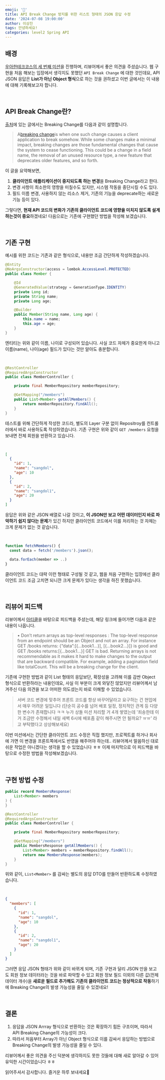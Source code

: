 ```yaml
---
emoji: '🌱'
title: API Break Change 방지를 위한 리스트 형태의 JSON 응답 수정
date: '2024-07-08 19:00:00'
author: 이상진
tags: 안녕하세요!
categories: level2 Spring API
---
```


## 배경

[우아한테크코스의 세 번째 미션](https://github.com/woowacourse/spring-roomescape-waiting/pull/30)을 진행하며, 리뷰어께서 좋은 의견을 주셨습니다. 웹 구현을 처음
해보는 입장에서 생각지도 못했던 `API Break Change` 에 대한 것인데요, API JSON 응답은 **List가 아닌 Object 형식**으로 하는 것을 권하셨고 이번 글에서는 이 내용에 대해 기록해보고자
합니다.

<br/>

## API Break Change란?

[출처](https://nordicapis.com/how-to-manage-breaking-changes-throughout-an-apis-lifecycle/)에 있는 글에서는 Breaking Change를 다음과
같이 설명합니다.

> A[breaking change](https://nordicapis.com/what-are-breaking-changes-and-how-do-you-avoid-them/)is when one such change
> causes a client application to break somehow. While some changes make a minimal impact, breaking changes are those
> fundamental changes that cause the system to cease functioning. This could be a change in a field name, the removal of
> an unused resource type, a new feature that deprecates older features, and so forth.
>

이 글을 요약해보면,

1. **클라이언트 애플리케이션이 중지되도록 하는 변경**을 Breaking Change라고 한다.
2. 변경 사항이 최소한의 영향을 미칠수도 있지만, 시스템 작동을 중단시킬 수도 있다.
3. 필드 이름 변경, 사용하지 않는 리소스 제거, 기존의 기능을 deprecate하는 새로운 기능 등이 있다.

그렇다면, **현재 API 코드의 변화가 기존의 클라이언트 코드에 영향을 미치지 않도록 설계하는것이 중요**하겠네요! 다음으로는 기존에 구현했던 방법을
작성해 보겠습니다.

<br/>

## 기존 구현

예시를 위한 코드는 기존과 같은 형식으로, 내용만 조금 간단하게 작성하겠습니다.

```java
@Entity
@NoArgsConstructor(access = lombok.AccessLevel.PROTECTED)
public class Member {

    @Id
    @GeneratedValue(strategy = GenerationType.IDENTITY)
    private Long id;
    private String name;
    private Long age;

    @Builder
    public Member(String name, Long age) {
        this.name = name;
        this.age = age;
    }
}
```

엔티티는 위와 같이 이름, 나이로 구성되어 있습니다. 사실 코드 자체가 중요한게 아니고 이름(name), 나이(age) 필드가 있다는 것만 알아도 충분합니다.

<br/>

```java
@RestController
@RequiredArgsConstructor
public class MemberController {

    private final MemberRepository memberRepository;

    @GetMapping("/members")
    public List<Member> getAllMembers() {
        return memberRepository.findAll();
    }
}
```

테스트를 위해 간단하게 작성한 코드라, 별도의 Layer 구분 없이 Repositroy를 컨트롤러에서 바로 사용하도록 작성하였습니다. 기존 구현은 위와 같이 `GET /members` 요청을 보내면 전체 회원을
반환하고 있습니다.

<br/>

```json
[
  {
    "id": 1,
    "name": "sangdol",
    "age": 10
  },
  {
    "id": 2,
    "name": "sangdol1",
    "age": 20
  }
]
```

응답은 위와 같은 JSON 배열로 나갈 것이고, **이 JSON만 보고 어떤 데이터인지 바로 파악하기 쉽지 않다는 문제**가 있긴 하지만 클라이언트 코드에서 이를 처리하는 것 자체는 크게 문제가 없는 것 같습니다.

<br/>

```jsx
function fetchMembers() {
  const data = fetch('/members').json();

  data.forEach(member => ..)
}
```

클라이언트 코드는 대략 이런 형태로 구성될 것 같고, 웹을 처음 구현하는 입장에선 클라이언트 코드 조금 고치면 되니깐 크게 문제가 있다는 생각을 하진 못했습니다.

<br/>

## 리뷰어 피드백

리뷰어께서 [아티클](https://blog.stackademic.com/creating-a-high-quality-rest-api-201819325356)을 바탕으로 피드백을 주셨는데, 해당 링크에 들어가면 다음과
같은 내용이 나옵니다.

> • Don’t return arrays as top-level responses : The top-level response from an endpoint should be an Object and not
> an array. For instance GET /books returns: {“data”:[{…book1…}], [{…book2…}]} is good and GET /books returns:[{…book1…}]
> GET is bad. Returning arrays is not recommendable as it makes it hard to make changes to the output that are backward
> compatible. For example, adding a pagination field like totalCount. This will be a breaking change for the client.
>

기존에 구현한 방법과 같이 List 형태의 응답보단, 확장성을 고려해 이를 감싼 Object 형식으로 반환하라는 내용인데요, 사실 이 부분이 크게 와닿진 않았지만 리뷰어께서 남겨주신 다음 의견을 보고 어떠한
의도셨는지 바로 이해할 수 있었습니다.

> 서버 코드 변경에 맞추어 프론트 코드를 항상 바꾸어달라고 요구하는 건 현업에서 매우 어려운 일입니다 (단순히 공수를 넘어 배포 일정, 정치적인 관계 등 다양한 변수가 존재합니다 ㅋㅋ 누가 상돌 미션 처리할 거
> 4개 쌓였는데 '죄송한데 이거 조금만 수정해서 내일 새벽 6시에 배포좀 같이 해주시면 안 될까요? ㅠㅠ' 라고 부탁했다고 상상해보세요)
>

이번 미션에서는 간단한 클라이언트 코드 수정은 직접 했지만, 프로젝트를 하거나 회사에 가면 이 변경을 프론트쪽에서도 반영을 해주어야 하는데.. 리뷰어께서 말씀하신 대로 쉬운 작업은 아니겠다는 생각을 할 수 있었습니다
ㅎㅎ 이제 마지막으로 이 피드백을 바탕으로 수정한 방법을 작성해보겠습니다.

<br/>

## 구현 방법 수정

```java
public record MembersResponse(
    List<Member> members
) {
}
```

```java
@RestController
@RequiredArgsConstructor
public class MemberController {

    private final MemberRepository memberRepository;

    @GetMapping("/members")
    public MembersResponse getAllMembers() {
        List<Member> members = memberRepository.findAll();
        return new MembersResponse(members);
    }
}
```

위와 같이, `List<Member>` 를 감싸는 별도의 응답 DTO를 만들어 반환하도록 수정하였습니다.

<br/>

```json
{
  "members": [
    {
      "id": 1,
      "name": "sangdol",
      "age": 10
    },
    {
      "id": 2,
      "name": "sangdol1",
      "age": 20
    }
  ]
}
```

그러면 응답 JSON 형태가 위와 같이 바뀌게 되며, 기존 구현과 달리 JSON 만을 보고도 회원 정보 데이터라는 것을 바로 파악할 수 있고 회원 정보 필드 이외의 다른 값(전체 데이터 개수)을 
**새로운 필드로 추가해도 기존의 클라이언트 코드는 정상적으로 작동**하기에 Breaking Change의 발생 가능성을 줄일 수 있겠네요!

<br/>

## 결론

1. 응답을 JSON Arrray 형식으로 반환하는 것은 확장하기 힘든 구조이며, 따라서 API Breaking Change의 가능성이 크다.
2. 따라서 처음부터 Array가 아닌 Object 형식으로 이를 감싸서 응답하는 방법으로 Breaking Change의 발생 가능성을 줄일 수 있다.

리뷰어께서 좋은 의견을 주신 덕분에 생각하지도 못한 것들에 대해 새로 알아갈 수 있어 유익한 시간이었습니다 ㅎㅎ

읽어주셔서 감사합니다. 즐거운 하루 보내세요🙇